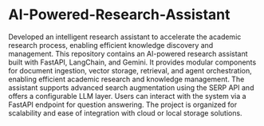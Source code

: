 # AI-Powered-Research-Assistant
Developed an intelligent research assistant to accelerate the academic research process, enabling efficient knowledge discovery and management.
This repository contains an AI-powered research assistant built with FastAPI, LangChain, and Gemini. It provides modular components for document ingestion, vector storage, retrieval, and agent orchestration, enabling efficient academic research and knowledge management. The assistant supports advanced search augmentation using the SERP API and offers a configurable LLM layer. Users can interact with the system via a FastAPI endpoint for question answering. The project is organized for scalability and ease of integration with cloud or local storage solutions.
